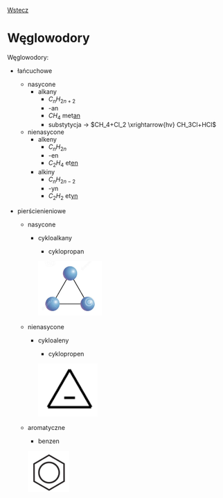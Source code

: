 [Wstecz](../chemia.md)

# Węglowodory

Węglowodory:

-   łańcuchowe
    -   nasycone
        -   alkany
            -   $`C_nH_{2n+2}`$
            -   -an
            -   $`CH_4`$ met<u>an</u>
            -   substytycja -> $`CH_4+Cl_2 \xrightarrow{hv} CH_3Cl+HCl`$
    -   nienasycone
        -   alkeny
            -   $`C_nH_{2n}`$
            -   -en
            -   $`C_2H_4`$ et<u>en</u>
        -   alkiny
            -   $`C_nH_{2n-2}`$
            -   -yn
            -   $`C_2H_2`$ et<u>yn</u>
-   pierścienieniowe

    -   nasycone

        -   cykloalkany

            -   cyklopropan

            ![](cyklopropan.png)

    -   nienasycone

        -   cykloaleny

            -   cyklopropen

            ![](cyklopropen.png)

    -   aromatyczne

        -   benzen

        ![](benzen.png)
